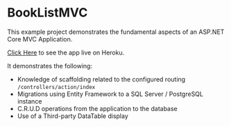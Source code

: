 # BookListMVC

This example project demonstrates the fundamental aspects of an ASP.NET Core MVC Application.

[Click Here](https://wmc-booklist-mvc.herokuapp.com/Books) to see the app live on Heroku.

It demonstrates the following:
* Knowledge of scaffolding related to the configured routing `/controllers/action/index`
* Migrations using Entity Framework to a SQL Server / PostgreSQL instance
* C.R.U.D operations from the application to the database
* Use of a Third-party DataTable display 
